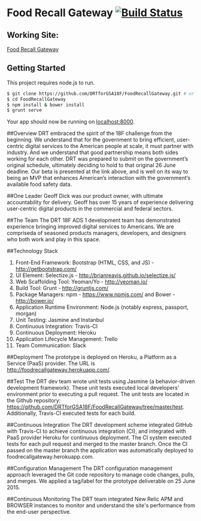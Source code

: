 # Food Recall Gateway [![Build Status](https://travis-ci.org/DRTforGSA18F/FoodRecallGateway.svg?branch=master)](https://travis-ci.org/DRTforGSA18F/FoodRecallGateway)

## Working Site:
[Food Recall Gateway](http://foodrecallgateway.herokuapp.com/)

## Getting Started
This project requires node.js to run.


```sh
$ git clone https://github.com/DRTforGSA18F/FoodRecallGateway.git # or clone your own fork
$ cd FoodRecallGateway
$ npm install & bower install
$ grunt serve
```

Your app should now be running on [localhost:8000](http://localhost:8000/).

##Overview
DRT embraced the spirit of the 18F challenge from the beginning.  We understand that for the government to bring efficient, user-centric digital services to the American people at scale, it must partner with industry.  And we understand that good partnership means both sides working for each other.  DRT was prepared to submit on the government’s original schedule, ultimately deciding to hold to that original 26 June deadline.  Our beta is presented at the link above, and is well on its way to being an MVP that enhances American’s interaction with the government’s available food safety data.  

##One Leader
Geoff Dick was our product owner, with ultimate accountability for delivery. Geoff has over 15 years of experience delivering user-centric digital products in the commercial and federal sectors.

##The Team
The DRT 18F ADS 1 development team has demonstrated experience bringing improved digital services to Americans.  We are compriseda of seasoned products managers, developers, and designers who both work and play in this space.

##Technology Stack
1. Front-End Framework: Bootstrap (HTML, CSS, and JS) - http://getbootstrap.com/
2. UI Element: Selectize.js - http://brianreavis.github.io/selectize.js/
3. Web Scaffolding Tool: Yeoman/Yo - http://yeoman.io/
4. Build Tool: Grunt - http://gruntjs.com/
5. Package Managers: npm - https://www.npmjs.com/ and Bower - http://bower.io/
6. Application Runtime Environment: Node.js (notably express, passport, morgan)
7. Unit Testing: Jasmine and Instanbul
8. Continuous Integration: Travis-CI
9. Continuous Deployment: Heroku
10. Application Lifecycle Management: Trello
11. Team Communication: Slack 

##Deployment
The prototype is deployed on Heroku, a Platform as a Service (PaaS) provider.  The URL is http://foodrecallgateway.herokuapp.com/.

##Test
The DRT dev team wrote unit tests using Jasmine (a behavior-driven development framework).  These unit tests executed local developers' environment prior to executing a pull request.  The unit tests are located in the Github repository:  https://github.com/DRTforGSA18F/FoodRecallGateway/tree/master/test.  
Additionally, Travis-CI executed tests for each build.

##Continuous Integration 
The DRT development scheme integrated GitHub with Travis-CI to achieve continuous integration (CI), and integrated with PaaS provider Heroku for continuous deployment. The CI system executed tests for each pull request and merged to the master branch.  Once the CI passed on the master branch the application was automatically deployed to foodrecallgateway.herokuapp.com.  

##Configuration Management
The DRT configuration management approach leveraged the Git code repository to manage code changes, pulls, and merges.  We applied a tag/label for the prototype deliverable on 25 June 2015.

##Continuous Monitoring
The DRT team integrated New Relic APM and BROWSER instances to monitor and understand the site's performance from the end-user perspective.






